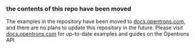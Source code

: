 ### the contents of this repo have been moved

The examples in the repository have been moved to [docs.opentrons.com](http://docs.opentrons.com), and there are no plans to update this repository in the future. Please visit [docs.opentrons.com](http://docs.opentrons.com) for up-to-date examples and guides on the Opentrons API

